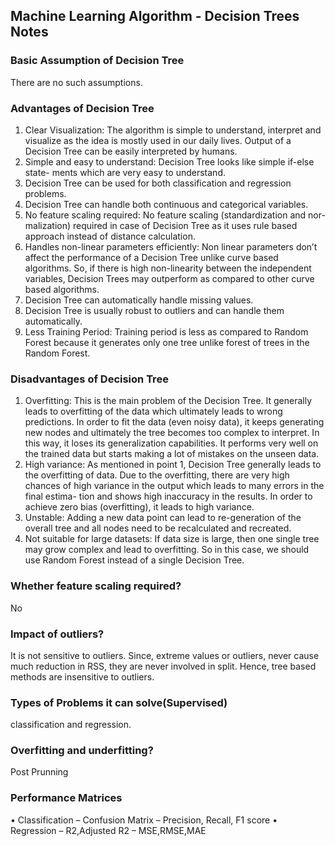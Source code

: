 ## Machine Learning Algorithm - Decision Trees Notes

### Basic Assumption of Decision Tree
There are no such assumptions.

### Advantages of Decision Tree
1. Clear Visualization: The algorithm is simple to understand, interpret and
visualize as the idea is mostly used in our daily lives. Output of a Decision
Tree can be easily interpreted by humans.
2. Simple and easy to understand: Decision Tree looks like simple if-else state-
ments which are very easy to understand.
3. Decision Tree can be used for both classification and regression problems.
4. Decision Tree can handle both continuous and categorical variables.
5. No feature scaling required: No feature scaling (standardization and nor-
malization) required in case of Decision Tree as it uses rule based approach
instead of distance calculation.
6. Handles non-linear parameters efficiently: Non linear parameters don’t affect
the performance of a Decision Tree unlike curve based algorithms. So, if there
is high non-linearity between the independent variables, Decision Trees may
outperform as compared to other curve based algorithms.
7. Decision Tree can automatically handle missing values.
8. Decision Tree is usually robust to outliers and can handle them automatically.
9. Less Training Period: Training period is less as compared to Random Forest
because it generates only one tree unlike forest of trees in the Random Forest.

### Disadvantages of Decision Tree
1. Overfitting: This is the main problem of the Decision Tree. It generally leads
to overfitting of the data which ultimately leads to wrong predictions. In
order to fit the data (even noisy data), it keeps generating new nodes and
ultimately the tree becomes too complex to interpret. In this way, it loses
its generalization capabilities. It performs very well on the trained data but
starts making a lot of mistakes on the unseen data.
2. High variance: As mentioned in point 1, Decision Tree generally leads to the
overfitting of data. Due to the overfitting, there are very high chances of
high variance in the output which leads to many errors in the final estima-
tion and shows high inaccuracy in the results. In order to achieve zero bias
(overfitting), it leads to high variance.
3. Unstable: Adding a new data point can lead to re-generation of the overall
tree and all nodes need to be recalculated and recreated.
4. Not suitable for large datasets: If data size is large, then one single tree may
grow complex and lead to overfitting. So in this case, we should use Random
Forest instead of a single Decision Tree.

### Whether feature scaling required?
No

### Impact of outliers?
It is not sensitive to outliers. Since, extreme values or outliers, never cause much
reduction in RSS, they are never involved in split. Hence, tree based methods are
insensitive to outliers.

### Types of Problems it can solve(Supervised)
classification and regression.

### Overfitting and underfitting?
Post Prunning

### Performance Matrices
• Classification
– Confusion Matrix
– Precision, Recall, F1 score
• Regression
– R2,Adjusted R2
– MSE,RMSE,MAE
